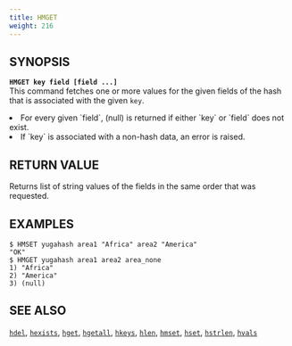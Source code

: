 ```yaml
---
title: HMGET
weight: 216
---
```


## SYNOPSIS
<b>`HMGET key field [field ...]`</b><br>
This command fetches one or more values for the given fields of the hash that is associated with the given `key`.

<li>For every given `field`, (null) is returned if either `key` or `field` does not exist.</li>
<li>If `key` is associated with a non-hash data, an error is raised.</li>

## RETURN VALUE
Returns list of string values of the fields in the same order that was requested.

## EXAMPLES
```
$ HMSET yugahash area1 "Africa" area2 "America"
"OK"
$ HMGET yugahash area1 area2 area_none
1) "Africa"
2) "America"
3) (null)
```

## SEE ALSO
[`hdel`](../hdel/), [`hexists`](../hexists/), [`hget`](../hget/), [`hgetall`](../hgetall/), [`hkeys`](../hkeys/), [`hlen`](../hlen/), [`hmset`](../hmset/), [`hset`](../hset/), [`hstrlen`](../hstrlen/), [`hvals`](../hvals/)
